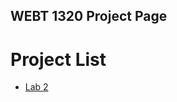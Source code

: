 ## WEBT 1320 Project Page

<h1>Project List</h1>

<ul>
    <li><a href="Lab 2/index.html" target="_blank">Lab 2</a></li>
</ul>
